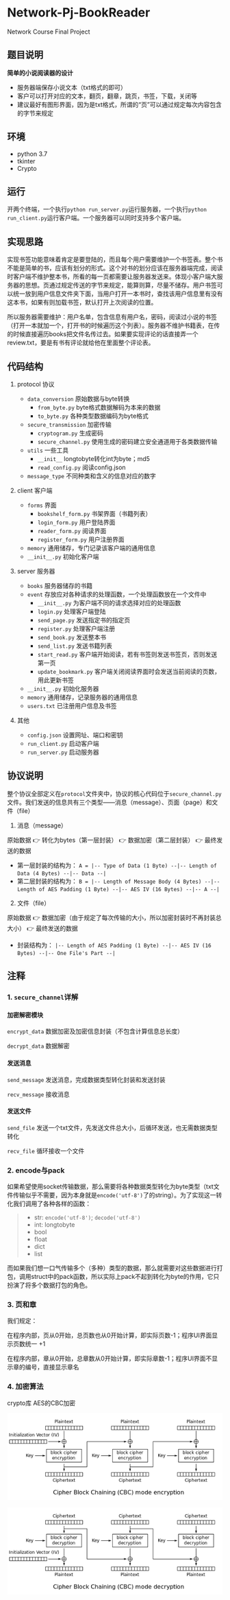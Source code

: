 # Network-Pj-BookReader
Network Course Final Project  

## 题目说明
**简单的小说阅读器的设计**

- 服务器端保存小说文本（txt格式的即可）
- 客户可以打开对应的文本，翻页，翻章，跳页，书签，下载，关闭等
- 建议最好有图形界面，因为是txt格式，所谓的“页”可以通过规定每次内容包含的字节来规定

## 环境
- python 3.7
- tkinter
- Crypto

## 运行
开两个终端，一个执行`python run_server.py`运行服务器，一个执行`python run_client.py`运行客户端。一个服务器可以同时支持多个客户端。

## 实现思路
实现书签功能意味着肯定是要登陆的，而且每个用户需要维护一个书签表。整个书不能是简单的书，应该有划分的形式。这个对书的划分应该在服务器端完成，阅读时客户端不维护整本书，所看的每一页都需要让服务器发送来。体现小客户端大服务器的思想。页通过规定传送的字节来规定，能算则算，尽量不储存。用户书签可以统一放到用户信息文件夹下面，当用户打开一本书时，查找该用户信息里有没有这本书，如果有则加载书签，默认打开上次阅读的位置。

所以服务器需要维护：用户名单，包含信息有用户名，密码，阅读过小说的书签（打开一本就加一个，打开书的时候遍历这个列表）。服务器不维护书籍表，在传的时候直接遍历books把文件名传过去。如果要实现评论的话直接弄一个review.txt，要是有书有评论就给他在里面整个评论表。

## 代码结构
1. protocol 协议
    - `data_conversion` 原始数据与byte转换
        - `from_byte.py` byte格式数据解码为本来的数据
        - `to_byte.py` 各种类型数据编码为byte格式
    - `secure_transmission` 加密传输
        - `cryptogram.py` 生成密码
        - `secure_channel.py` 使用生成的密码建立安全通道用于各类数据传输
    - `utils` 一些工具
        - `__init__` longtobyte转化int为byte；md5
        - `read_config.py` 阅读config.json
    - `message_type` 不同种类和含义的信息对应的数字

2. client 客户端
    - `forms` 界面
        - `bookshelf_form.py` 书架界面（书籍列表）
        - `login_form.py` 用户登陆界面
        - `reader_form.py` 阅读界面
        - `register_form.py` 用户注册界面
    - `memory` 通用储存，专门记录该客户端的通用信息
    - `__init__.py` 初始化客户端

3. server 服务器
    - `books` 服务器储存的书籍
    - `event` 存放应对各种请求的处理函数，一个处理函数放在一个文件中
        - `__init__.py` 为客户端不同的请求选择对应的处理函数
        - `login.py` 处理客户端登陆
        - `send_page.py` 发送指定书的指定页
        - `register.py` 处理客户端注册
        - `send_book.py` 发送整本书
        - `send_list.py` 发送书籍列表
        - `start_read.py` 客户端开始阅读，若有书签则发送书签页，否则发送第一页
        - `update_bookmark.py` 客户端关闭阅读界面时会发送当前阅读的页数，用此更新书签
    - `__init__.py` 初始化服务器
    - `memory` 通用储存，记录服务器的通用信息
    - `users.txt` 已注册用户信息及书签
    
4. 其他
    - `config.json` 设置网址、端口和密钥
    - `run_client.py` 启动客户端
    - `run_server.py` 启动服务器


## 协议说明
整个协议全部定义在`protocol`文件夹中，协议的核心代码位于`secure_channel.py`文件。我们发送的信息共有三个类型——消息（message）、页面（page）和文件（file）

1. 消息（message）

原始数据 👉 转化为bytes（第一层封装） 👉 数据加密（第二层封装） 👉 最终发送的数据
- 第一层封装的结构为：
`A = |-- Type of Data (1 Byte) --|-- Length of Data (4 Bytes) --|-- Data --|`
- 第二层封装的结构为：
`B = |-- Length of Message Body (4 Bytes) --|-- Length of AES Padding (1 Byte) --|-- AES IV (16 Bytes) --|-- A --|`

2. 文件（file）

原始数据 👉 数据加密（由于规定了每次传输的大小，所以加密封装时不再封装总大小） 👉 最终发送的数据
- 封装结构为：
`|-- Length of AES Padding (1 Byte) --|-- AES IV (16 Bytes) --|-- One File's Part --|`

## 注释
### 1. `secure_channel`详解
#### 加密解密模块

`encrypt_data` 数据加密及加密信息封装（不包含计算信息总长度）

`decrypt_data` 数据解密
#### 发送消息

`send_message` 发送消息，完成数据类型转化封装和发送封装

`recv_message` 接收消息

#### 发送文件
`send_file` 发送一个txt文件，先发送文件总大小，后循环发送，也无需数据类型转化

`recv_file` 循环接收一个文件

### 2. encode与pack
如果希望使用socket传输数据，那么需要将各种数据类型转化为byte类型（txt文件传输似乎不需要，因为本身就是`encode('utf-8')`了的string）。为了实现这一转化我们调用了各种各样的函数：
>- str: `encode('utf-8')`; `decode('utf-8')`
>- int: longtobyte
>- bool
>- float
>- dict
>- list

而如果我们想一口气传输多个（多种）类型的数据，那么就需要对这些数据进行打包，调用struct中的pack函数，所以实际上pack不起到转化为byte的作用，它只扮演了将多个数据打包的角色。

### 3. 页和章
我们规定：

在程序内部，页从0开始，总页数也从0开始计算，即实际页数-1；程序UI界面显示页数统一 +1

在程序内部，章从0开始，总章数从0开始计算，即实际章数-1；程序UI界面不显示章的编号，直接显示章名

### 4. 加密算法
crypto库 AES的CBC加密

![CBC加密](./Picture/CBC_encryption.svg.png)

![CBC解密](./Picture/CBC_decryption.svg.png)
